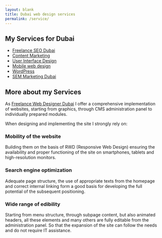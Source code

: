 ```yaml
---
layout: blank
title: Dubai web design services
permalink: /service/
---
```



## My Services for Dubai


* [Freelance SEO Dubai](/service/search-engine-optimization)
* [Content Marketing](/service/content-marketing)
* [User Interface Design](/service/ui-design)
* [Mobile web design](/service/mobile-websites)
* [WordPress](/service/wordpress)
* [SEM Marketing Dubai](/service/google-ads)


## More about my Services

As [Freelance Web Designer Dubai](/) I offer a comprehensive implementation of websites, starting from graphics, through CMS administration panel to individually prepared modules.

When designing and implementing the site I strongly rely on:

### Mobility of the website
Building them on the basis of RWD (Responsive Web Design) ensuring the availability and proper functioning of the site on smartphones, tablets and high-resolution monitors.
 
### Search engine optimization
Adequate page structure, the use of appropriate texts from the homepage and correct internal linking form a good basis for developing the full potential of the subsequent positioning.
 
### Wide range of edibility
Starting from menu structure, through subpage content, but also animated headers, all these elements and many others are fully editable from the administration panel. So that the expansion of the site can follow the needs and do not require IT assistance.
 

